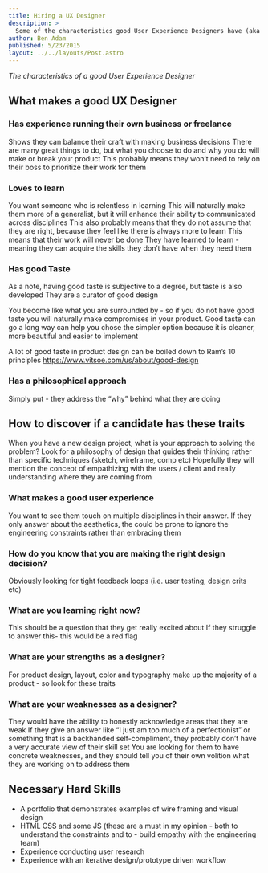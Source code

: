 ```yaml
---
title: Hiring a UX Designer
description: >
  Some of the characteristics good User Experience Designers have (aka what I look for when hiring UX).
author: Ben Adam
published: 5/23/2015
layout: ../../layouts/Post.astro
---
```


_The characteristics of a good User Experience Designer_

## What makes a good UX Designer

### Has experience running their own business or freelance

Shows they can balance their craft with making business decisions
There are many great things to do, but what you choose to do and why you do will make or break your product
This probably means they won’t need to rely on their boss to prioritize their work for them

### Loves to learn

You want someone who is relentless in learning
This will naturally make them more of a generalist, but it will enhance their ability to communicated across disciplines
This also probably means that they do not assume that they are right, because they feel like there is always more to learn
This means that their work will never be done
They have learned to learn - meaning they can acquire the skills they don’t have when they need them

### Has good Taste

As a note, having good taste is subjective to a degree, but taste is also developed
They are a curator of good design

You become like what you are surrounded by - so if you do not have good taste you will naturally make compromises in your product.
Good taste can go a long way
can help you chose the simpler option because it is cleaner, more beautiful and easier to implement

A lot of good taste in product design can be boiled down to Ram’s 10 principles
https://www.vitsoe.com/us/about/good-design

### Has a philosophical approach

Simply put - they address the “why” behind what they are doing

## How to discover if a candidate has these traits

When you have a new design project, what is your approach to solving the problem?
Look for a philosophy of design that guides their thinking rather than specific techniques (sketch, wireframe, comp etc)
Hopefully they will mention the concept of empathizing with the users / client and really understanding where they are coming from

### What makes a good user experience

You want to see them touch on multiple disciplines in their answer. If they only answer about the aesthetics, the could be prone to ignore the engineering constraints rather than embracing them

### How do you know that you are making the right design decision?

Obviously looking for tight feedback loops (i.e. user testing, design crits etc)

### What are you learning right now?

This should be a question that they get really excited about
If they struggle to answer this- this would be a red flag

### What are your strengths as a designer?

For product design, layout, color and typography make up the majority of a product - so look for these traits

### What are your weaknesses as a designer?

They would have the ability to honestly acknowledge areas that they are weak
If they give an answer like “I just am too much of a perfectionist” or something that is a backhanded self-compliment, they probably don’t have a very accurate view of their skill set
You are looking for them to have concrete weaknesses, and they should tell you of their own volition what they are working on to address them

## Necessary Hard Skills

- A portfolio that demonstrates examples of wire framing and visual design
- HTML CSS and some JS (these are a must in my opinion - both to understand the constraints and to - build empathy with the engineering team)
- Experience conducting user research
- Experience with an iterative design/prototype driven workflow
